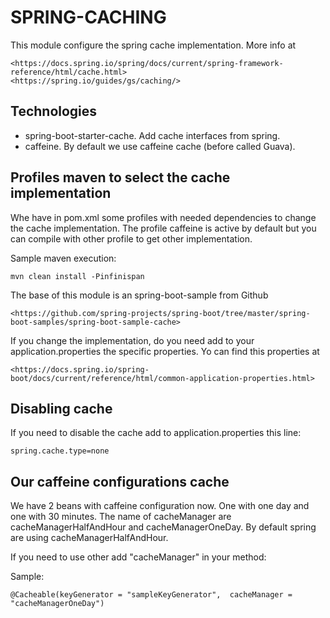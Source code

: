 # SPRING-CACHING

This module configure the spring cache implementation. More info at 

	<https://docs.spring.io/spring/docs/current/spring-framework-reference/html/cache.html> 
	<https://spring.io/guides/gs/caching/>

## Technologies

*   spring-boot-starter-cache. Add cache interfaces from spring.
*   caffeine. By default we use caffeine cache (before called Guava).

## Profiles maven to select the cache implementation

Whe have in pom.xml some profiles with needed dependencies to change the cache implementation. The profile caffeine is active by default but you can compile with other profile to get other implementation.

Sample maven execution:

	mvn clean install -Pinfinispan
	
The base of this module is an spring-boot-sample from Github 

	<https://github.com/spring-projects/spring-boot/tree/master/spring-boot-samples/spring-boot-sample-cache>

If you change the implementation, do you need add to your application.properties the specific properties. Yo can find this properties at 
	
	<https://docs.spring.io/spring-boot/docs/current/reference/html/common-application-properties.html>

## Disabling cache

If you need to disable the cache add to application.properties this line:

	spring.cache.type=none
	
## Our caffeine configurations cache

We have 2 beans with caffeine configuration now. One with one day and one with 30 minutes. The name of cacheManager are cacheManagerHalfAndHour and cacheManagerOneDay. By default spring are using cacheManagerHalfAndHour.

If you need to use other add "cacheManager" in your method:

Sample:

    @Cacheable(keyGenerator = "sampleKeyGenerator",  cacheManager = "cacheManagerOneDay")